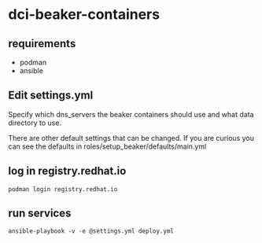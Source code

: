 # dci-beaker-containers

## requirements

- podman
- ansible

## Edit settings.yml

Specify which dns_servers the beaker containers should use and what data directory
to use.

There are other default settings that can be changed.  If you are curious you can see
the defaults in roles/setup_beaker/defaults/main.yml

## log in registry.redhat.io

    podman login registry.redhat.io

## run services

    ansible-playbook -v -e @settings.yml deploy.yml
